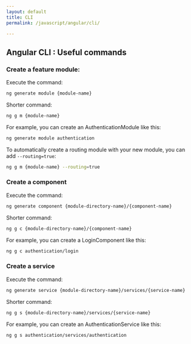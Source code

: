 ```yaml
---
layout: default
title: CLI
permalink: /javascript/angular/cli/

---
```


## Angular CLI : Useful commands

### Create a feature module:

Execute the command:

```bash
ng generate module {module-name}
```

Shorter command:

```bash
ng g m {module-name}
```

For example, you can create an AuthenticationModule like this:
```bash
ng generate module authentication
```

To automatically create a routing module with your new module, you can add `--routing=true`:

```bash
ng g m {module-name} --routing=true
```

### Create a component

Execute the command:

```bash
ng generate component {module-directory-name}/{component-name}
```

Shorter command:

```bash
ng g c {module-directory-name}/{component-name}
```

For example, you can create a LoginComponent like this:

```bash
ng g c authentication/login
```

### Create a service

Execute the command:

```bash
ng generate service {module-directory-name}/services/{service-name}
```

Shorter command:

```bash
ng g s {module-directory-name}/services/{service-name}
```

For example, you can create an AuthenticationService like this:

```bash
ng g s authentication/services/authentication
```
